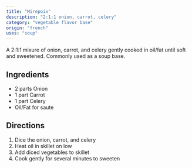 ```yaml
---
title: "Mirepoix"
description: "2:1:1 onion, carrot, celery"
category: "vegetable flavor base"
origin: "french"
uses: "soup"
---
```


A 2:1:1 mixure of onion, carrot, and celery gently cooked in oil/fat until soft
and sweetened. Commonly used as a soup base.

## Ingredients

- 2 parts Onion
- 1 part Carrot
- 1 part Celery
- Oil/Fat for saute

## Directions

1. Dice the onion, carrot, and celery
2. Heat oil in skillet on low
3. Add diced vegetables to skillet
4. Cook gently for several minutes to sweeten
